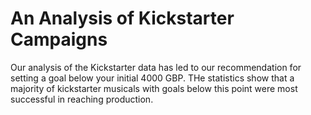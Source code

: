 # An Analysis of Kickstarter Campaigns
Our analysis of the Kickstarter data has led to our recommendation for setting a goal below your initial 4000 GBP. THe statistics show that a majority of kickstarter musicals with goals below this point were most successful in reaching production. 
